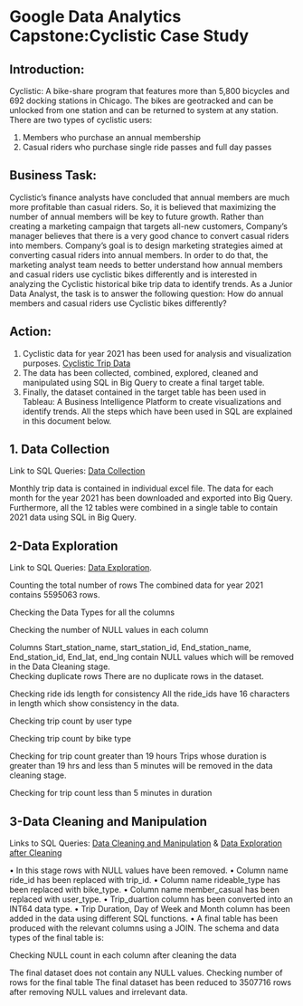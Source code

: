 # Google Data Analytics Capstone:Cyclistic Case Study 

## Introduction:
Cyclistic: A bike-share program that features more than 5,800 bicycles and 692 docking stations in Chicago.
The bikes are geotracked and can be unlocked from one station and can be returned to system at any station.
There are two types of cyclistic users: 
1.	Members who purchase an annual membership
2.	Casual riders who purchase single ride passes and full day passes

## Business Task:
Cyclistic’s finance analysts have concluded that annual members are much more profitable than casual riders. So, it is believed that maximizing the number of annual members will be key to future growth. Rather than creating a marketing campaign that targets all-new customers, Company’s manager believes that there is a very good chance to convert casual riders into members.
Company’s goal is to design marketing strategies aimed at converting casual riders into annual members. In order to do that, the marketing analyst team needs to better understand how annual members and casual riders use cyclistic bikes differently and is interested in analyzing the Cyclistic historical bike trip data to identify trends.
As a Junior Data Analyst, the task is to answer the following question:
How do annual members and casual riders use Cyclistic bikes differently?

## Action:
1.	Cyclistic data for year 2021 has been used for analysis and visualization purposes. [Cyclistic Trip Data](https://divvy-tripdata.s3.amazonaws.com/index.html)
2.	The data has been collected, combined, explored, cleaned and manipulated using SQL in Big Query to create a final target table.
3.	Finally, the dataset contained in the target table has been used in Tableau: A Business Intelligence Platform to create visualizations and identify trends.
All the steps which have been used in SQL are explained in this document below.

## 1.	Data Collection
Link to SQL Queries: [Data Collection](https://github.com/danishnawaz-BI/Google-Data-Analytics-Cyclistic-Case-Study/blob/1272e893e25114353b57f69a8172fe8311208d11/1-Data%20Collection.sql)

Monthly trip data is contained in individual excel file. The data for each month for the year 2021 has been downloaded and exported into Big Query. Furthermore, all the 12 tables were combined in a single table to contain 2021 data using SQL in Big Query.

## 2-Data Exploration 
Link to SQL Queries: [Data Exploration](https://github.com/danishnawaz-BI/Google-Data-Analytics-Cyclistic-Case-Study/blob/1272e893e25114353b57f69a8172fe8311208d11/2-Data%20Exploration.sql).

Counting the total number of rows
The combined data for year 2021 contains 5595063 rows.
 
Checking the Data Types for all the columns
 
Checking the number of NULL values in each column
 
Columns Start_station_name, start_station_id, End_station_name, End_station_id, End_lat, end_lng contain NULL values which will be removed in the Data Cleaning stage.         
Checking duplicate rows
There are no duplicate rows in the dataset.
 


Checking ride ids length for consistency 
All the ride_ids have 16 characters in length which show consistency in the data.
 
Checking trip count by user type
 
Checking trip count by bike type
 
Checking for trip count greater than 19 hours
Trips whose duration is greater than 19 hrs and less than 5 minutes will be removed in the data cleaning stage.
 
Checking for trip count less than 5 minutes in duration
 









## 3-Data Cleaning and Manipulation 
Links to SQL Queries: [Data Cleaning and Manipulation](https://github.com/danishnawaz-BI/Google-Data-Analytics-Cyclistic-Case-Study/blob/1272e893e25114353b57f69a8172fe8311208d11/3-Data%20Cleaning%20%26%20Manipulation.sql) & 
[Data Exploration after Cleaning](https://github.com/danishnawaz-BI/Google-Data-Analytics-Cyclistic-Case-Study/blob/1272e893e25114353b57f69a8172fe8311208d11/4-Data%20Exploration%20after%20cleaning.sql)

•	In this stage rows with NULL values have been removed.
•	Column name ride_id has been replaced with trip_id.
•	Column name rideable_type has been replaced with bike_type.
•	Column name member_casual has been replaced with user_type.
•	Trip_duartion column has been converted into an INT64 data type.
•	Trip Duration, Day of Week and Month column has been added in the data using different SQL functions.
•	A final table has been produced with the relevant columns using a JOIN.
The schema and data types of the final table is:
  
Checking NULL count in each column after cleaning the data
 
The final dataset does not contain any NULL values.
Checking number of rows for the final table
The final dataset has been reduced to 3507716 rows after removing NULL values and irrelevant data.
 




